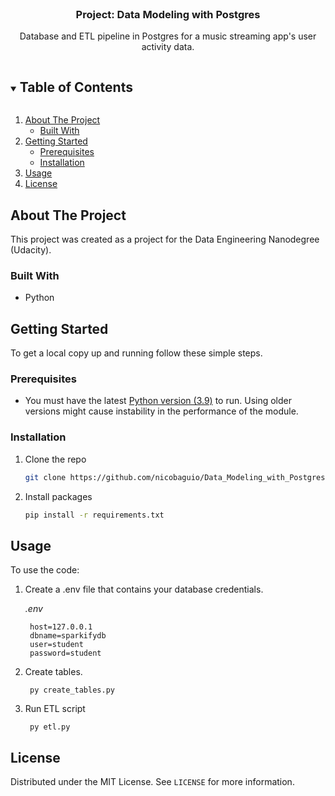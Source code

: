 <br />
<p align="center">
  <h3 align="center">Project: Data Modeling with Postgres</h3>

  <p align="center">
    Database and ETL pipeline in Postgres for a music streaming app's user activity data. 
  </p>
</p>



<!-- TABLE OF CONTENTS -->
<details open="open">
  <summary><h2 style="display: inline-block">Table of Contents</h2></summary>
  <ol>
    <li>
      <a href="#about-the-project">About The Project</a>
      <ul>
        <li><a href="#built-with">Built With</a></li>
      </ul>
    </li>
    <li>
      <a href="#getting-started">Getting Started</a>
      <ul>
        <li><a href="#prerequisites">Prerequisites</a></li>
        <li><a href="#installation">Installation</a></li>
      </ul>
    </li>
    <li><a href="#usage">Usage</a></li>
    <li><a href="#license">License</a></li>
  </ol>
</details>



<!-- ABOUT THE PROJECT -->
## About The Project

This project was created as a project for the Data Engineering Nanodegree (Udacity).


### Built With

* Python

<!-- GETTING STARTED -->
## Getting Started

To get a local copy up and running follow these simple steps.

### Prerequisites

* You must have the latest <a href="https://www.python.org/downloads/">Python version (3.9)</a> to run. Using older versions might cause instability in the performance of the module. 

### Installation


1. Clone the repo
   ```sh
   git clone https://github.com/nicobaguio/Data_Modeling_with_Postgres.git
   ```

2. Install packages
   ```sh
   pip install -r requirements.txt
   ```



<!-- USAGE EXAMPLES -->
## Usage
To use the code:

1. Create a .env file that contains your database credentials.

    *.env*

        host=127.0.0.1
        dbname=sparkifydb
        user=student
        password=student



2. Create tables.

        py create_tables.py

3. Run ETL script

        py etl.py


<!-- LICENSE -->
## License

Distributed under the MIT License. See `LICENSE` for more information.